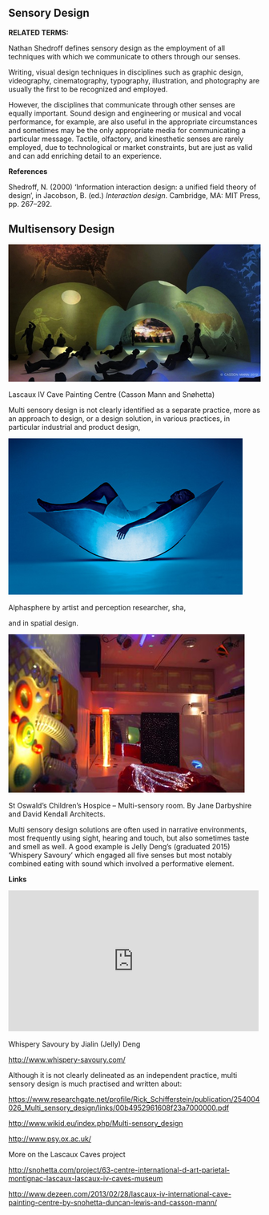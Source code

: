 ## Sensory Design

**RELATED TERMS:**

Nathan Shedroff defines sensory design as the employment of all techniques with which we communicate to others through our senses. 

Writing, visual design techniques in disciplines such as graphic design, videography, cinematography, typography, illustration, and photography are usually the first to be recognized and employed. 

However, the disciplines that communicate through other senses are equally important. Sound design and engineering or musical and vocal performance, for example, are also useful in the appropriate circumstances and sometimes may be the only appropriate media for communicating a particular message. Tactile, olfactory, and kinesthetic senses are rarely employed, due to technological or market constraints, but are just as valid and can add enriching detail to an experience.

**References**

Shedroff, N. (2000) ‘Information interaction design: a unified field theory of design’, in Jacobson, B. (ed.) _Interaction design_. Cambridge, MA: MIT Press, pp. 267–292.

## Multisensory Design

![Sensory Design 1](Multisensory1.jpg)

Lascaux IV Cave Painting Centre (Casson Mann and Snøhetta)

</div>

Multi sensory design is not clearly identified as a separate practice, more as an approach to design, or a design solution, in various practices, in particular industrial and product design,

![Sensory Design 2](Multisensory2.jpg)

Alphasphere by artist and perception researcher, sha,

and in spatial design.

![Sensory Design 3](Multisensory3.jpg)

St Oswald’s Children’s Hospice – Multi-sensory room. By Jane Darbyshire and David Kendall Architects.

Multi sensory design solutions are often used in narrative environments, most frequently using sight, hearing and touch, but also sometimes taste and smell as well. A good example is Jelly Deng’s (graduated 2015) ‘Whispery Savoury’ which engaged all five senses but most notably combined eating with sound which involved a performative element.

**Links**

<div class="video"><iframe src="https://player.vimeo.com/video/131707411" width="500" height="281" frameborder="0" webkitallowfullscreen="" mozallowfullscreen="" allowfullscreen=""></iframe>

Whispery Savoury by Jialin (Jelly) Deng

</div>

<http://www.whispery-savoury.com/>

Although it is not clearly delineated as an independent practice, multi sensory design is much practised and written about:

<https://www.researchgate.net/profile/Rick_Schifferstein/publication/254004026_Multi_sensory_design/links/00b4952961608f23a7000000.pdf>

<http://www.wikid.eu/index.php/Multi-sensory_design>

<http://www.psy.ox.ac.uk/>

More on the Lascaux Caves project

<http://snohetta.com/project/63-centre-international-d-art-parietal-montignac-lascaux-lascaux-iv-caves-museum>

<http://www.dezeen.com/2013/02/28/lascaux-iv-international-cave-painting-centre-by-snohetta-duncan-lewis-and-casson-mann/>




